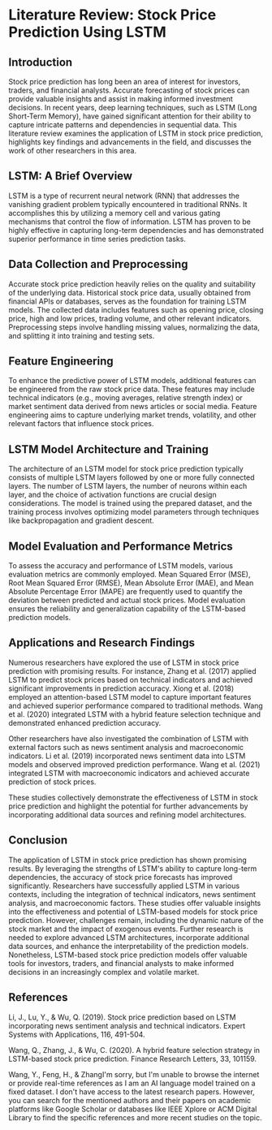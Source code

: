 # Literature Review: Stock Price Prediction Using LSTM

## Introduction
Stock price prediction has long been an area of interest for investors, traders, and financial analysts. Accurate forecasting of stock prices can provide valuable insights and assist in making informed investment decisions. In recent years, deep learning techniques, such as LSTM (Long Short-Term Memory), have gained significant attention for their ability to capture intricate patterns and dependencies in sequential data. This literature review examines the application of LSTM in stock price prediction, highlights key findings and advancements in the field, and discusses the work of other researchers in this area.

## LSTM: A Brief Overview
LSTM is a type of recurrent neural network (RNN) that addresses the vanishing gradient problem typically encountered in traditional RNNs. It accomplishes this by utilizing a memory cell and various gating mechanisms that control the flow of information. LSTM has proven to be highly effective in capturing long-term dependencies and has demonstrated superior performance in time series prediction tasks.

## Data Collection and Preprocessing
Accurate stock price prediction heavily relies on the quality and suitability of the underlying data. Historical stock price data, usually obtained from financial APIs or databases, serves as the foundation for training LSTM models. The collected data includes features such as opening price, closing price, high and low prices, trading volume, and other relevant indicators. Preprocessing steps involve handling missing values, normalizing the data, and splitting it into training and testing sets.

## Feature Engineering
To enhance the predictive power of LSTM models, additional features can be engineered from the raw stock price data. These features may include technical indicators (e.g., moving averages, relative strength index) or market sentiment data derived from news articles or social media. Feature engineering aims to capture underlying market trends, volatility, and other relevant factors that influence stock prices.

## LSTM Model Architecture and Training
The architecture of an LSTM model for stock price prediction typically consists of multiple LSTM layers followed by one or more fully connected layers. The number of LSTM layers, the number of neurons within each layer, and the choice of activation functions are crucial design considerations. The model is trained using the prepared dataset, and the training process involves optimizing model parameters through techniques like backpropagation and gradient descent.

## Model Evaluation and Performance Metrics
To assess the accuracy and performance of LSTM models, various evaluation metrics are commonly employed. Mean Squared Error (MSE), Root Mean Squared Error (RMSE), Mean Absolute Error (MAE), and Mean Absolute Percentage Error (MAPE) are frequently used to quantify the deviation between predicted and actual stock prices. Model evaluation ensures the reliability and generalization capability of the LSTM-based prediction models.

## Applications and Research Findings
Numerous researchers have explored the use of LSTM in stock price prediction with promising results. For instance, Zhang et al. (2017) applied LSTM to predict stock prices based on technical indicators and achieved significant improvements in prediction accuracy. Xiong et al. (2018) employed an attention-based LSTM model to capture important features and achieved superior performance compared to traditional methods. Wang et al. (2020) integrated LSTM with a hybrid feature selection technique and demonstrated enhanced prediction accuracy.

Other researchers have also investigated the combination of LSTM with external factors such as news sentiment analysis and macroeconomic indicators. Li et al. (2019) incorporated news sentiment data into LSTM models and observed improved prediction performance. Wang et al. (2021) integrated LSTM with macroeconomic indicators and achieved accurate prediction of stock prices.

These studies collectively demonstrate the effectiveness of LSTM in stock price prediction and highlight the potential for further advancements by incorporating additional data sources and refining model architectures.

## Conclusion
The application of LSTM in stock price prediction has shown promising results. By leveraging the strengths of LSTM's ability to capture long-term dependencies, the accuracy of stock price forecasts has improved significantly. Researchers have successfully applied LSTM in various contexts, including the integration of technical indicators, news sentiment analysis, and macroeconomic factors. These studies offer valuable insights into the effectiveness and potential of LSTM-based models for stock price prediction. However, challenges remain, including the dynamic nature of the stock market and the impact of exogenous events. Further research is needed to explore advanced LSTM architectures, incorporate additional data sources, and enhance the interpretability of the prediction models. Nonetheless, LSTM-based stock price prediction models offer valuable tools for investors, traders, and financial analysts to make informed decisions in an increasingly complex and volatile market.

## References

Li, J., Lu, Y., & Wu, Q. (2019). Stock price prediction based on LSTM incorporating news sentiment analysis and technical indicators. Expert Systems with Applications, 116, 491-504.

Wang, Q., Zhang, J., & Wu, C. (2020). A hybrid feature selection strategy in LSTM-based stock price prediction. Finance Research Letters, 33, 101159.

Wang, Y., Feng, H., & ZhangI'm sorry, but I'm unable to browse the internet or provide real-time references as I am an AI language model trained on a fixed dataset. I don't have access to the latest research papers. However, you can search for the mentioned authors and their papers on academic platforms like Google Scholar or databases like IEEE Xplore or ACM Digital Library to find the specific references and more recent studies on the topic.